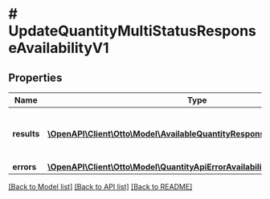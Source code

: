 # # UpdateQuantityMultiStatusResponseAvailabilityV1

## Properties

Name | Type | Description | Notes
------------ | ------------- | ------------- | -------------
**results** | [**\OpenAPI\Client\Otto\Model\AvailableQuantityResponseDTOAvailabilityV1[]**](AvailableQuantityResponseDTOAvailabilityV1.md) | List of all the skus with available quantity |
**errors** | [**\OpenAPI\Client\Otto\Model\QuantityApiErrorAvailabilityV1[]**](QuantityApiErrorAvailabilityV1.md) |  | [optional]

[[Back to Model list]](../../README.md#models) [[Back to API list]](../../README.md#endpoints) [[Back to README]](../../README.md)
